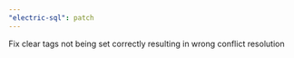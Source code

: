 ```yaml
---
"electric-sql": patch
---
```


Fix clear tags not being set correctly resulting in wrong conflict resolution
